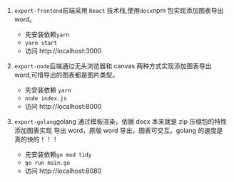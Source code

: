 1. `export-frontend`前端采用 `React` 技术栈,使用`docx`npm 包实现添加图表导出 word。

   - 先安装依赖`yarn`
   - `yarn start`
   - 访问 http://localhost:3000

2. `export-node`后端通过无头浏览器和 canvas 两种方式实现添加图表导出 word,可惜导出的图表都是图片类型。

   - 先安装依赖 `yarn`
   - `node index.js`
   - 访问 http://localhost:8000

3. `export-golang`golang 通过模板渲染，依据 docx 本来就是 zip 压缩包的特性添加图表实现 导出 word，原版 word 导出，图表可交互。golang 的速度是真的快的！！！

   - 先安装依赖`go mod tidy`
   - `go run main.go`
   - 访问 http://localhost:8080
